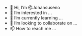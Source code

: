 - 👋 Hi, I’m @Johansuseno
- 👀 I’m interested in ...
- 🌱 I’m currently learning ...
- 💞️ I’m looking to collaborate on ...
- 📫 How to reach me ...

<!---
Johansuseno/Johansuseno is a ✨ special ✨ repository because its `README.md` (this file) appears on your GitHub profile.
You can click the Preview link to take a look at your changes.
--->
